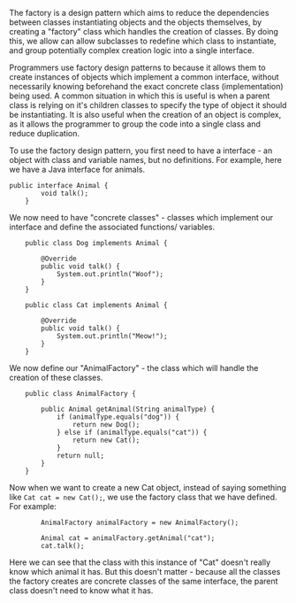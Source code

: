 The factory is a design pattern which aims to reduce the dependencies between classes instantiating objects and the objects themselves, by creating a "factory" class which handles the creation of classes. By doing this, we allow can allow subclasses to redefine which class to instantiate, and group potentially complex creation logic into a single interface.

Programmers use factory design patterns to because it allows them to create instances of objects which implement a common interface, without necessarily knowing beforehand the exact concrete class (implementation) being used. A common situation in which this is useful is when a parent class is relying on it's children classes to specify the type of object it should be instantiating. It is also useful when the creation of an object is complex, as it allows the programmer to group the code into a single class and reduce duplication. 

To use the factory design pattern, you first need to have a interface - an object with class and variable names, but no definitions. For example, here we have a Java interface for animals. 

```    
public interface Animal {
        void talk();
    }
```

We now need to have "concrete classes" - classes which implement our interface and define the associated functions/ variables. 

```
    public class Dog implements Animal {

        @Override
        public void talk() {
            System.out.println("Woof");
        }
    }
```

```
    public class Cat implements Animal {

        @Override
        public void talk() {
            System.out.println("Meow!");
        }
    }
```

We now define our "AnimalFactory" - the class which will handle the creation of these classes. 

```
    public class AnimalFactory {

        public Animal getAnimal(String animalType) {
            if (animalType.equals("dog")) {
                return new Dog();
            } else if (animalType.equals("cat")) {
                return new Cat();
            }
            return null;
        }
    }
```

Now when we want to create a new Cat object, instead of saying something like ``` Cat cat = new Cat(); ```, we use the factory class that we have defined. For example: 
```
        AnimalFactory animalFactory = new AnimalFactory();

        Animal cat = animalFactory.getAnimal("cat");
        cat.talk();
```

Here we can see that the class with this instance of "Cat" doesn't really know which animal it has. But this doesn't matter - because all the classes the factory creates are concrete classes of the same interface, the parent class doesn't need to know what it has.

